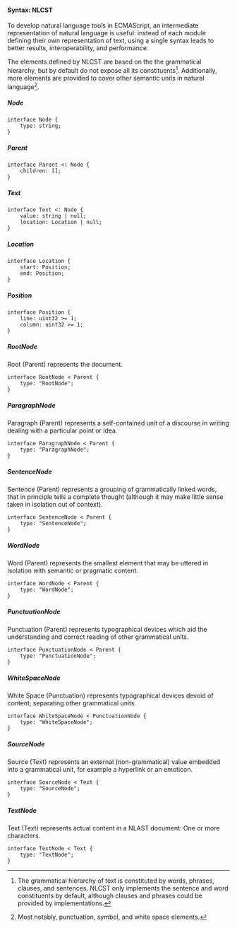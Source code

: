 #### Syntax: NLCST

To develop natural language tools in ECMAScript, an intermediate representation of natural language is useful: instead of each module defining their own representation of text, using a single syntax leads to better results, interoperability, and performance.

The elements defined by NLCST are based on the the grammatical hierarchy, but by default do not expose all its constituents[^1]. Additionally, more elements are provided to cover other semantic units in natural language[^2].

##### Node
```idl
interface Node {
    type: string;
}
```

##### Parent
```idl
interface Parent <: Node {
    children: [];
}
```

##### Text
```idl
interface Text <: Node {
    value: string | null;
    location: Location | null;
}
```

##### Location
```idl
interface Location {
    start: Position;
    end: Position;
}
```

##### Position
```idl
interface Position {
    line: uint32 >= 1;
    column: uint32 >= 1;
}
```

##### RootNode
Root (Parent) represents the document.

```idl
interface RootNode < Parent {
    type: "RootNode";
}
```

##### ParagraphNode
Paragraph (Parent) represents a self-contained unit of a discourse in writing dealing with a particular point or idea.

```idl
interface ParagraphNode < Parent {
    type: "ParagraphNode";
}
```

##### SentenceNode
Sentence (Parent) represents a grouping of grammatically linked words, that in principle tells a complete thought (although it may make little sense taken in isolation out of context).

```idl
interface SentenceNode < Parent {
    type: "SentenceNode";
}
```

##### WordNode
Word (Parent) represents the smallest element that may be uttered in isolation with semantic or pragmatic content.

```idl
interface WordNode < Parent {
    type: "WordNode";
}
```

##### PunctuationNode
Punctuation (Parent) represents typographical devices which aid the understanding and correct reading of other grammatical units.

```idl
interface PunctuationNode < Parent {
    type: "PunctuationNode";
}
```

##### WhiteSpaceNode
White Space (Punctuation) represents typographical devices devoid of content, separating other grammatical units.

```idl
interface WhiteSpaceNode < PunctuationNode {
    type: "WhiteSpaceNode";
}
```

##### SourceNode
Source (Text) represents an external (non-grammatical) value embedded into a grammatical unit, for example a hyperlink or an emoticon.

```idl
interface SourceNode < Text {
    type: "SourceNode";
}
```

##### TextNode
Text (Text) represents actual content in a NLAST document: One or more characters.

```idl
interface TextNode < Text {
    type: "TextNode";
}
```

[^1]: The grammatical hierarchy of text is constituted by words, phrases, clauses, and sentences. NLCST only implements the sentence and word constituents by default, although clauses and phrases could be provided by implementations.

[^2]: Most notably, punctuation, symbol, and white space elements.

